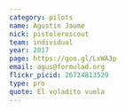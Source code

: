 ```yaml
---
category: pilots
name: Agustin Jaume
nick: pistoleroscout
team: individual
year: 2017
page: https://goo.gl/LxWA3p
email: agus@formulad.org
flickr_picid: 26724813529
type: pro
quote: El voladito vuela
---
```

